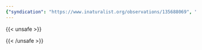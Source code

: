 ```yaml
---
{"syndication": "https://www.inaturalist.org/observations/135688069", "date": "2022-09-18T16:10:51-04:00", "taxon": {"name": "Laccaria laccata", "common_name": "deceiver"}, "quality_grade": "needs_id", "identifications_most_agree": false, "species_guess": "deceiver", "identifications_most_disagree": false, "captive": false, "project_ids": [], "community_taxon_id": null, "geojson": {"type": "Point", "coordinates": [-73.1684708333, 42.6359822222]}, "owners_identification_from_vision": false, "identifications_count": 0, "obscured": false, "num_identification_agreements": 0, "num_identification_disagreements": 0, "place_guess": "Mount Greylock State Reservation, Adams, MA 01220, USA", "photos": [{"id": 231465542, "license_code": "cc-by-nc", "original_dimensions": {"width": 1536, "height": 2048}, "url": "https://inaturalist-open-data.s3.amazonaws.com/photos/231465542/square.jpeg", "attribution": "(c) Brandon Rozek, all rights reserved", "flags": []}]}
---
```

{{< unsafe >}}

{{< /unsafe >}}
